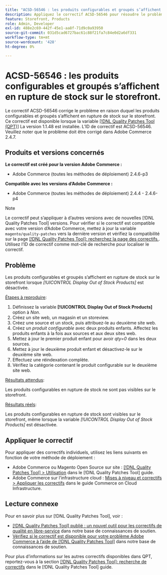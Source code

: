```yaml
---
title: "ACSD-56546 : les produits configurables et groupés s’affichent en rupture de stock sur le storefront"
description: Appliquez le correctif ACSD-56546 pour résoudre le problème Adobe Commerce en raison duquel les produits configurables et groupés s’affichent en rupture de stock sur le storefront lorsque le *[!UICONTROL Display Out of Stock Products]* l’option de configuration est désactivée.
feature: Storefront, Products
role: Admin, Developer
exl-id: 488e2c69-442f-45e1-aa8f-71d9c0a93950
source-git-commit: 031d5cad6727bac61c88f21fa7c84e0d2a6df331
workflow-type: tm+mt
source-wordcount: '428'
ht-degree: 0%

---
```


# ACSD-56546 : les produits configurables et groupés s’affichent en rupture de stock sur le storefront.

Le correctif ACSD-56546 corrige le problème en raison duquel les produits configurables et groupés s’affichent en rupture de stock sur le storefront. Ce correctif est disponible lorsque la variable [[!DNL Quality Patches Tool (QPT)]](/help/announcements/adobe-commerce-announcements/magento-quality-patches-released-new-tool-to-self-serve-quality-patches.md) La version 1.1.48 est installée. L’ID de correctif est ACSD-56546. Veuillez noter que le problème doit être corrigé dans Adobe Commerce 2.4.7.

## Produits et versions concernés

**Le correctif est créé pour la version Adobe Commerce :**

* Adobe Commerce (toutes les méthodes de déploiement) 2.4.6-p3

**Compatible avec les versions d’Adobe Commerce :**

* Adobe Commerce (toutes les méthodes de déploiement) 2.4.4 - 2.4.6-p4

>[!NOTE]
>
>Le correctif peut s’appliquer à d’autres versions avec de nouvelles [!DNL Quality Patches Tool] versions. Pour vérifier si le correctif est compatible avec votre version d’Adobe Commerce, mettez à jour la variable `magento/quality-patches` vers la dernière version et vérifiez la compatibilité sur la page [[!DNL Quality Patches Tool]: recherchez la page des correctifs.](https://experienceleague.adobe.com/tools/commerce-quality-patches/index.html). Utilisez l’ID de correctif comme mot-clé de recherche pour localiser le correctif.

## Problème

Les produits configurables et groupés s’affichent en rupture de stock sur le storefront lorsque *[!UICONTROL Display Out of Stock Products]* est désactivée.

<u>Étapes à reproduire</u>:

1. Définissez la variable **[!UICONTROL Display Out of Stock Products]** option à *Non*.
1. Créez un site web, un magasin et un storeview.
1. Créez une source et un stock, puis attribuez-le au deuxième site web.
1. Créez un *produit configurable* avec deux produits enfants. Affectez les produits enfants à la fois aux sources et aux deux sites web.
1. Mettez à jour le premier produit enfant pour avoir *qty=0* dans les deux sources.
1. Mettez à jour le deuxième produit enfant et désactivez-le sur le deuxième site web.
1. Effectuez une réindexation complète.
1. Vérifiez la catégorie contenant le produit configurable sur le deuxième site web.

<u>Résultats attendus</u>:

Les produits configurables en rupture de stock ne sont pas visibles sur le storefront.

<u>Résultats réels</u>:

Les produits configurables en rupture de stock sont visibles sur le storefront, même lorsque la variable *[!UICONTROL Display Out of Stock Products]* est désactivée.

## Appliquer le correctif

Pour appliquer des correctifs individuels, utilisez les liens suivants en fonction de votre méthode de déploiement :

* Adobe Commerce ou Magento Open Source sur site : [[!DNL Quality Patches Tool] > Utilisation](https://experienceleague.adobe.com/docs/commerce-operations/tools/quality-patches-tool/usage.html) dans le [!DNL Quality Patches Tool] guide.
* Adobe Commerce sur l’infrastructure cloud : [Mises à niveau et correctifs > Appliquer les correctifs](https://experienceleague.adobe.com/docs/commerce-cloud-service/user-guide/develop/upgrade/apply-patches.html) dans le guide Commerce on Cloud Infrastructure.

## Lecture connexe

Pour en savoir plus sur [!DNL Quality Patches Tool], voir :

* [[!DNL Quality Patches Tool] publié : un nouvel outil pour les correctifs de qualité en libre-service](/help/announcements/adobe-commerce-announcements/magento-quality-patches-released-new-tool-to-self-serve-quality-patches.md) dans notre base de connaissances de soutien.
* [Vérifiez si le correctif est disponible pour votre problème Adobe Commerce à l’aide de [!DNL Quality Patches Tool]](/help/support-tools/patches-available-in-qpt-tool/check-patch-for-magento-issue-with-magento-quality-patches.md) dans notre base de connaissances de soutien.

Pour plus d’informations sur les autres correctifs disponibles dans QPT, reportez-vous à la section [[!DNL Quality Patches Tool]: recherche de correctifs](https://experienceleague.adobe.com/tools/commerce-quality-patches/index.html) dans le [!DNL Quality Patches Tool] guide.
